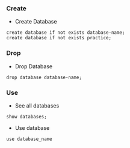 ### Create
* Create Database
```
create database if not exists database-name;
create database if not exists practice;
```

### Drop
* Drop Database
```
drop database database-name;
```

### Use
* See all databases
```
show databases;
```

* Use database
```
use database_name
```